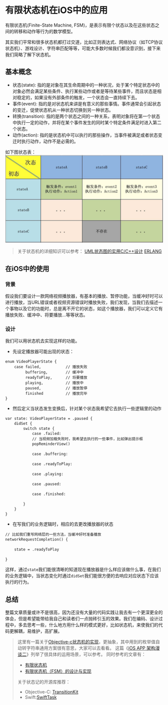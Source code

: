 # 有限状态机在iOS中的应用
有限状态机(Finite-State Machine, FSM)，是表示有限个状态以及在这些状态之间的转移和动作等行为的数学模型。

其实我们平常和很多状态机都打过交道，比如正则表达式、网络协议（如TCP协议状态机）、游戏设计、字符串匹配等等，可能大多数时候我们都没意识到，接下来我们简略了解下状态机。

## 基本概念
- 状态(state): 指的是对象在其生命周期中的一种状况，处于某个特定状态中的对象必然会满足某些条件、执行某些动作或者是等待某些事件，而且状态是相对稳定的，如果没有外部条件的触发，一个状态会一直持续下去。
- 事件(event): 指的是对状态机来讲是有意义的那些事情。事件通常会引起状态的变迁，促使状态机从一种状态切换到另一种状态。
- 转换(transition): 指的是两个状态之间的一种关系，表明对象将在第一个状态中执行一定的动作，并将在某个事件发生的同时某个特定条件满足时进入第二个状态。
- 动作(action): 指的是状态机中可以执行的那些操作，当事件被满足或者状态变迁时执行动作，动作不是必需的。

如下图状态表：
![](media/15001703244298/15001875969881.jpg)

> 关于状态机的详细知识可以参考：
> [UML状态图的实用C/C++设计](http://state-machine.com/psicc2/index.php)
> [ERLANG](http://erlang.org/doc/man/gen_fsm.html)


## 在iOS中的使用
### 背景
假设我们要设计一款网络视频播放器，有基本的播放、暂停功能，当缓冲好时可以进行播放，当URL错误或者视频资源错误时播放失败，我们发现，当我们去描述一个事物以及它的功能时，总是离不开它的状态，如这个播放器，我们可以定义它有播放失败、缓冲中、将要播放…等等状态。

### 设计
我们可以用状态机去实现这样的功能。 

- 先设定播放器可能出现的状态：

```
enum VideoPlayerState {
    case failed,           // 播放失败
         buffering,        // 缓冲中
         readyToPlay,      // 将要播放
         playing,          // 播放中
         paused,           // 播放暂停
         finished          // 播放完毕
}
```

- 然后定义当状态发生变换后，针对某个状态我希望它去执行一些逻辑里的动作

```
var state: VideoPlayerState = .paused {
    didSet {
        switch state {
            case .failed:
            // 当视频加载失败时，我希望去执行的一些事件，比如弹出提示框
            popReminderView()
            
            case .buffering:
            
            case .readyToPlay:
            
            case .playing:
            
            case .paused:
            
            case .finished:
            
        }
    }
}
```

- 在写我们的业务逻辑时，相应的去更改播放器的状态

```
// 比如我们重写网络层的一些方法，当缓冲好时准备播放
networkRequestCompletion() {

    state = .readyToPlay

}
```

这样，通过`state`我们能很清晰的知道现在播放器是什么样应该做什么事，在我们的业务逻辑中，当状态变化时通过`didSet`我们能很方便的去响应对应状态下应该执行的行为。

## 总结
整篇文章质量或许不是很高，因为还没有大量的代码实践让我去有一个更深更全的体会，但是希望能带给我自己和读者们一点抛砖引玉的效果。我们在编码、设计过程中，多去思考一些，什么地方用什么样的模式更好，比如状态机，来使我们的代码更解耦，易维护，高扩展。

> 这里有一篇关于[Objective-c状态机的实现](http://www.jianshu.com/p/5eb45c64f3e3)，更抽象，其中用到的枚举值自动转字符串通用方案很有意思，大家可以去看看。
> 这篇《[iOS APP 架构漫谈二](http://studentdeng.github.io/blog/2014/11/05/ios-architecture2/)》列举了很具体的运用场景，可以参考。
> 同时参考的文章有：
> - [有限状态机](http://helloitworks.com/754.html)
> - [有限状态机（FSM）的设计与实现](http://www.cnblogs.com/chencheng/archive/2012/06/25/2562660.html)
> 
> 关于状态记的开源库推荐：
> - Objective-C: [TransitionKit](https://github.com/blakewatters/TransitionKit)
> - Swift:[SwiftTask](https://github.com/ReactKit/SwiftTask)



